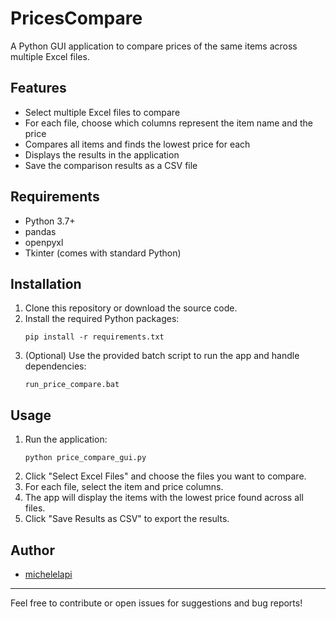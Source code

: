 # PricesCompare

A Python GUI application to compare prices of the same items across multiple Excel files.

## Features
- Select multiple Excel files to compare
- For each file, choose which columns represent the item name and the price
- Compares all items and finds the lowest price for each
- Displays the results in the application
- Save the comparison results as a CSV file

## Requirements
- Python 3.7+
- pandas
- openpyxl
- Tkinter (comes with standard Python)

## Installation
1. Clone this repository or download the source code.
2. Install the required Python packages:
   ```
   pip install -r requirements.txt
   ```
3. (Optional) Use the provided batch script to run the app and handle dependencies:
   ```
   run_price_compare.bat
   ```

## Usage
1. Run the application:
   ```
   python price_compare_gui.py
   ```
2. Click "Select Excel Files" and choose the files you want to compare.
3. For each file, select the item and price columns.
4. The app will display the items with the lowest price found across all files.
5. Click "Save Results as CSV" to export the results.

## Author
- [michelelapi](https://github.com/michelelapi)

---
Feel free to contribute or open issues for suggestions and bug reports! 